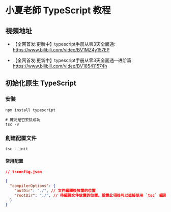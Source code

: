 # 小夏老師 TypeScript 教程

## 視頻地址

- 【全网首发:更新中】typescript手册从零3天全面通:  
  <https://www.bilibili.com/video/BV1MZ4y157EP>

- 【全网首发:更新中】typescript手册从零3天全面通--进阶篇:  
  <https://www.bilibili.com/video/BV185411574h>

## 初始化原生 TypeScript

### 安裝

```shell
npm install typescript

# 確認是否安裝成功
tsc -v
```

### 創建配置文件

```shell
tsc --init
```

#### 常用配置

```json
// tsconfig.json

{
  "compilerOptions": {
    "outDir": "./", // 文件編譯後放置的位置
    "rootDir": "./", // 待編譯文件放置的位置。設置此項後可以直接使用 `tsc` 編譯，不需要指定文件。
  }
}
```
